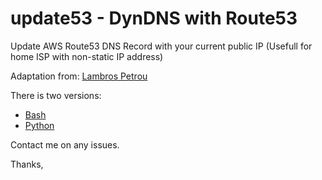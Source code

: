 # update53 - DynDNS with Route53

Update AWS Route53 DNS Record with your current public IP (Usefull for home ISP with non-static IP address)

Adaptation from: [Lambros Petrou](https://www.lambrospetrou.com/articles/aws-update-route53-recordset-diy-load-balancer/)

There is two versions: 
- [Bash](bash)
- [Python](python)

Contact me on any issues.

Thanks,